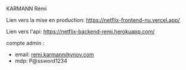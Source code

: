 KARMANN Rémi

Lien vers la mise en production: https://netflix-frontend-nu.vercel.app/

Lien vers l'api: https://netflix-backend-remi.herokuapp.com/

compte admin : 
- email: remi.karmann@ynov.com
- mdp: P@ssword1234
